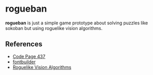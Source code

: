 # rogueban

**rogueban** is just a simple game prototype about solving puzzles like sokoban but using roguelike vision algorithms.

## References

- [Code Page 437](https://cp437.github.io/)
- [fontbuilder](https://github.com/andryblack/fontbuilder)
- [Roguelike Vision Algorithms](http://www.adammil.net/blog/v125_roguelike_vision_algorithms.html#raycode)